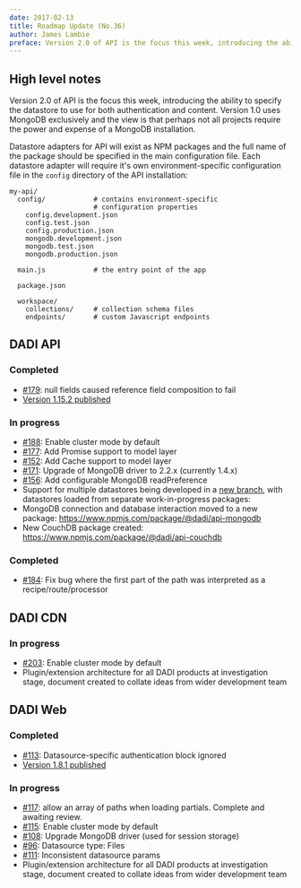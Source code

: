 ```yaml
---
date: 2017-02-13
title: Roadmap Update (No.36)
author: James Lambie
preface: Version 2.0 of API is the focus this week, introducing the ability to specify the datastore to use for both authentication and content. Version 1.0 uses MongoDB exclusively and the view is that perhaps not all projects require the power and expense of a MongoDB installation.
---
```


## High level notes

Version 2.0 of API is the focus this week, introducing the ability to specify the datastore to use for both authentication and content. Version 1.0 uses MongoDB exclusively and the view is that perhaps not all projects require the power and expense of a MongoDB installation.

Datastore adapters for API will exist as NPM packages and the full name of the package should be specified in the main configuration file. Each datastore adapter will require it's own environment-specific configuration file in the `config` directory of the API installation:

```
my-api/
  config/            # contains environment-specific
                     # configuration properties
    config.development.json
    config.test.json
    config.production.json
    mongodb.development.json
    mongodb.test.json
    mongodb.production.json

  main.js            # the entry point of the app

  package.json

  workspace/
    collections/     # collection schema files
    endpoints/       # custom Javascript endpoints
```

## DADI API

### Completed

* [#179](https://github.com/dadi/api/issues/179): null fields caused reference field composition to fail
* [Version 1.15.2 published](https://github.com/dadi/api/releases/tag/v1.15.2)

### In progress

* [#188](https://github.com/dadi/api/issues/188): Enable cluster mode by default
* [#177](https://github.com/dadi/api/issues/177): Add Promise support to model layer
* [#152](https://github.com/dadi/api/issues/152): Add Cache support to model layer
* [#171](https://github.com/dadi/api/issues/171): Upgrade of MongoDB driver to 2.2.x (currently 1.4.x)
* [#156](https://github.com/dadi/api/issues/156): Add configurable MongoDB readPreference
* Support for multiple datastores being developed in a [new branch](https://github.com/dadi/api/tree/feature/multiple-data-stores), with datastores loaded from separate work-in-progress packages:
* MongoDB connection and database interaction moved to a new package: https://www.npmjs.com/package/@dadi/api-mongodb
* New CouchDB package created: https://www.npmjs.com/package/@dadi/api-couchdb

### Completed

* [#184](https://github.com/dadi/cdn/issues/184): Fix bug where the first part of the path was interpreted as a recipe/route/processor

## DADI CDN

### In progress

* [#203](https://github.com/dadi/cdn/issues/203): Enable cluster mode by default
* Plugin/extension architecture for all DADI products at investigation stage, document created to collate ideas from wider development team

## DADI Web

### Completed

* [#113](https://github.com/dadi/web/issues/113): Datasource-specific authentication block ignored
* [Version 1.8.1 published](https://github.com/dadi/web/releases/tag/v1.8.1)

### In progress

* [#117](https://github.com/dadi/web/issues/117): allow an array of paths when loading partials. Complete and awaiting review.
* [#115](https://github.com/dadi/api/issues/115): Enable cluster mode by default
* [#108](https://github.com/dadi/api/issues/108): Upgrade MongoDB driver (used for session storage)
* [#96](https://github.com/dadi/web/issues/96): Datasource type: Files
* [#111](https://github.com/dadi/web/issues/111): Inconsistent datasource params
* Plugin/extension architecture for all DADI products at investigation stage, document created to collate ideas from wider development team
